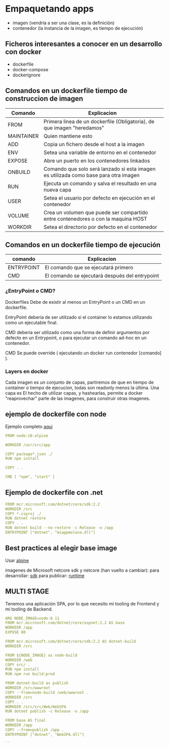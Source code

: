 # Empaquetando apps

- imagen (vendría a ser una clase, es la definición)
- contenedor (la instancia de la imagen, es tiempo de ejecución)

## Ficheros interesantes a conocer en un desarrollo con docker

- dockerfile
- docker-compose
- dockerignore

## Comandos en un dockerfile tiempo de construccion de imagen

|Comando|Explicacion|
|---|---|
|FROM|Primera linea de un dockerfile (Obligatoria), de que imagen "heredamos"|
|MAINTAINER|Quien mantiene esto|
|ADD|Copia un fichero desde el host a la imagen|
|ENV|Setea una variable de entorno en el contenedor|
|EXPOSE|Abre un puerto en los contenedores linkados|
|ONBUILD|Comando que solo será lanzado si esta imagen es utilizada como base para otra imagen|
|RUN|Ejecuta un comando y salva el resultado en una nueva capa|
|USER|Setea el usuario por defecto en ejecución en el contenedor|
|VOLUME|Crea un volumen que puede ser compartido entre contenedores o con la maquina HOST|
|WORKDIR|Setea el directorio por defecto en el contenedor|

## Comandos en un dockerfile tiempo de ejecución

|comando|Explicacion|
|---|---|
|ENTRYPOINT|El comando que se ejecutará primero|
|CMD|El comando se ejecutará después del entrypoint|

### ¿EntryPoint o CMD?

Dockerfiles Debe de existir al menos un EntryPoint o un CMD en un dockerfile.

EntryPoint debería de ser utilizado si el container lo estamos utilizando como un ejecutable final.

CMD debería ser utilizado como una forma de definir argumentos por defecto en un Entrypoint, o para ejecutar un comando ad-hoc en un contenedor.

CMD Se puede override ( ejecutando un docker run contenedor [comando] ).

### Layers en docker

Cada imagen es un conjunto de capas, partiremos de que en tiempo de container o tiempo de ejecucion, todas son readonly menos la última.
Una capa es 
El hecho de utilizar capas, y hashearlas, permite a docker "reaprovechar" parte de las imagenes, para construir otras imagenes.

## ejemplo de dockerfile con node

Ejemplo completo [aqui](https://github.com/jmanuelcorral/cherryprint/blob/master/pdfGenService/dockerfile)

```yml
FROM node:10-alpine

WORKDIR /usr/src/app

COPY package*.json ./
RUN npm install

COPY . .

CMD [ "npm", "start" ]
```

## Ejemplo de dockerfile con .net

```yml
FROM mcr.microsoft.com/dotnet/core/sdk:2.2
WORKDIR /src
COPY *.csproj ./
RUN dotnet restore
COPY . .
RUN dotnet build --no-restore -c Release -o /app
ENTRYPOINT ["dotnet", "miappmolona.dll"]
```

## Best practices al elegir base image

Usar [alpine](https://nickjanetakis.com/blog/the-3-biggest-wins-when-using-alpine-as-a-base-docker-image)

imagenes de Microsoft netcore sdk y netcore (han vuelto a cambiar):
para desarrollar: [sdk](https://hub.docker.com/_/microsoft-dotnet-core-sdk/)
para publicar: [runtime](https://hub.docker.com/_/microsoft-dotnet-core-aspnet/)

## MULTI STAGE 

Tenemos una aplicación SPA, por lo que necesito mi tooling de Frontend y mi tooling de Backend.

```yml
ARG NODE_IMAGE=node:8.11
FROM mcr.microsoft.com/dotnet/core/aspnet:2.2 AS base
WORKDIR /app
EXPOSE 80

FROM mcr.microsoft.com/dotnet/core/sdk:2.2 AS dotnet-build
WORKDIR /src

FROM ${NODE_IMAGE} as node-build
WORKDIR /web
COPY src/ .
RUN npm install
RUN npm run build:prod

FROM dotnet-build as publish
WORKDIR /src/wwwroot
COPY --from=node-build /web/wwwroot .
WORKDIR /src
COPY . .
WORKDIR /src/src/Web/WebSPA
RUN dotnet publish -c Release -o /app

FROM base AS final
WORKDIR /app
COPY --from=publish /app .
ENTRYPOINT ["dotnet", "WebSPA.dll"]

``